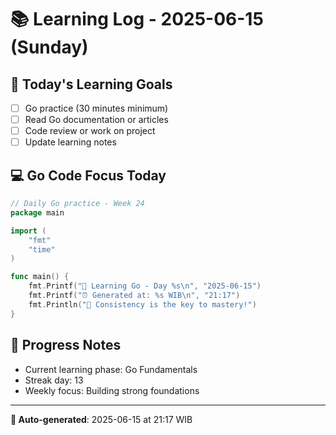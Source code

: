 # 📚 Learning Log - 2025-06-15 (Sunday)

## 🎯 Today's Learning Goals
- [ ] Go practice (30 minutes minimum)
- [ ] Read Go documentation or articles
- [ ] Code review or work on project
- [ ] Update learning notes

## 💻 Go Code Focus Today
```go
// Daily Go practice - Week 24
package main

import (
    "fmt"
    "time"
)

func main() {
    fmt.Printf("🚀 Learning Go - Day %s\n", "2025-06-15")
    fmt.Printf("⏰ Generated at: %s WIB\n", "21:17")
    fmt.Println("💪 Consistency is the key to mastery!")
}
```

## 🌟 Progress Notes
- Current learning phase: Go Fundamentals
- Streak day: 13
- Weekly focus: Building strong foundations

---
**🤖 Auto-generated**: 2025-06-15 at 21:17 WIB
